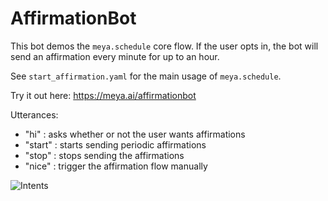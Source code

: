 # AffirmationBot

This bot demos the `meya.schedule` core flow. If the user opts in, the bot will send an affirmation every minute for up to an hour.

See `start_affirmation.yaml` for the main usage of `meya.schedule`.

Try it out here: https://meya.ai/affirmationbot

Utterances:
- "hi" : asks whether or not the user wants affirmations
- "start" : starts sending periodic affirmations
- "stop" : stops sending the affirmations
- "nice" : trigger the affirmation flow manually

![Intents](https://raw.githubusercontent.com/meya-ai/community/master/examples/affirmationbot/affirmation-features.png)
